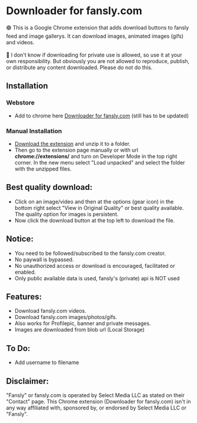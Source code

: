 # Downloader for fansly.com
🟢 This is a Google Chrome extension that adds download buttons to fansly feed and image gallerys. It can download images, animated images (gifs) and videos.<br><br>
🔴 I don't know if downloading for private use is allowed, so use it at your own responsibility. But obviously you are not allowed to reproduce, publish, or distribute any content downloaded. Please do not do this.

## Installation
### Webstore
* Add to chrome here [Downloader for fansly.com](https://chrome.google.com/webstore/detail/downloader-for-fanslycom/jgaacnifclemplimidkjfhllbdpmhpoo) (still has to be updated)

### Manual Installation
* <a href="https://github.com/Motyldrogi/fansly-downloader/archive/refs/heads/main.zip" target="_blank">Download the extension</a> and unzip it to a folder.
* Then go to the extension page manually or with url **chrome://extensions/** and turn on Developer Mode in the top right corner. In the new menu select "Load unpacked" and select the folder with the unzipped files.

## Best quality download:
* Click on an image/video and then at the options (gear icon) in the bottom right select "View in Original Quality" or best quality available. The quality option for images is persistent.
* Now click the download button at the top left to download the file.

## Notice:
* You need to be followed/subscribed to the fansly.com creator.
* No paywall is bypassed.
* No unauthorized access or download is encouraged, facilitated or enabled.
* Only public available data is used, fansly's (private) api is NOT used

## Features:
* Download fansly.com videos.
* Download fansly.com images/photos/gifs.
* Also works for Profilepic, banner and private messages.
* Images are downloaded from blob url (Local Storage)

## To Do:
* Add username to filename

## Disclaimer:
"Fansly" or fansly.com is operated by Select Media LLC as stated on their "Contact" page. This Chrome extension (Downloader for fansly.com) isn't in any way affiliated with, sponsored by, or endorsed by Select Media LLC or "Fansly".
